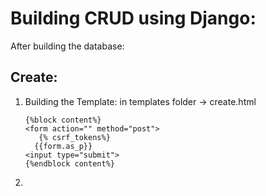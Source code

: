 # Building CRUD using Django:

After building the database:

## Create:
1. Building the Template:
   in templates folder -> create.html
   ```
   {%block content%}
   <form action="" method="post">
      {% csrf_tokens%}
     {{form.as_p}}
   <input type="submit">
   {%endblock content%}
   ```
2. 